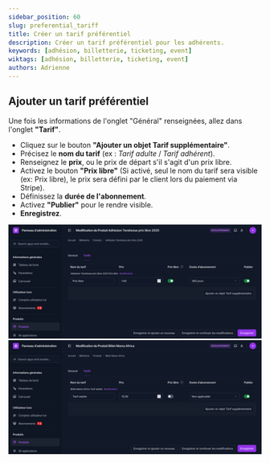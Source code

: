 ```yaml
---
sidebar_position: 60
slug: preferential_tariff
title: Créer un tarif préférentiel
description: Créer un tarif préférentiel pour les adhérents.
keywords: [adhésion, billetterie, ticketing, event]
wiktags: [adhésion, billetterie, ticketing, event]
authors: Adrienne
---
```


## Ajouter un tarif préférentiel

Une fois les informations de l'onglet "Général" renseignées, allez dans l'onglet **"Tarif"**.  

- Cliquez sur le bouton **"Ajouter un objet Tarif supplémentaire"**.  
- Précisez le **nom du tarif** (ex : *Tarif adulte* / *Tarif adhérent*).  
- Renseignez le **prix**, ou le prix de départ s'il s'agit d'un prix libre.  
- Activez le bouton **"Prix libre"** (Si activé, seul le nom du tarif sera visible (ex: Prix libre), le prix sera défini par le client lors du paiement via Stripe).  
- Définissez la **durée de l'abonnement**.  
- Activez **"Publier"** pour le rendre visible.  
- **Enregistrez**.  

![](/img/adhesion4.png)
![](/img/adhesion5.png)

